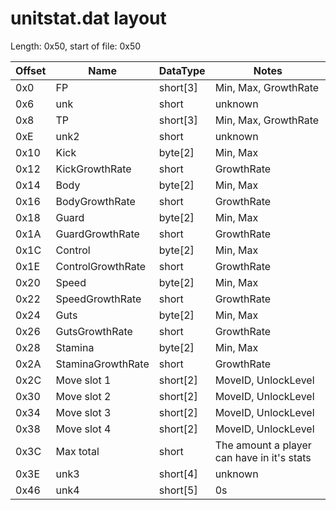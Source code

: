 # unitstat.dat layout
Length: 0x50, start of file: 0x50

| Offset | Name | DataType | Notes |
| --- | --- | --- | --- |
| 0x0 | FP | short[3] | Min, Max, GrowthRate |  
| 0x6 | unk | short | unknown |
| 0x8 | TP | short[3] | Min, Max, GrowthRate |
| 0xE | unk2 | short | unknown |
| 0x10 | Kick | byte[2] | Min, Max |
| 0x12 | KickGrowthRate | short | GrowthRate |
| 0x14 | Body | byte[2] | Min, Max |
| 0x16 | BodyGrowthRate | short | GrowthRate |
| 0x18 | Guard | byte[2] | Min, Max |
| 0x1A | GuardGrowthRate | short | GrowthRate |
| 0x1C | Control | byte[2] | Min, Max |
| 0x1E | ControlGrowthRate | short | GrowthRate |
| 0x20 | Speed | byte[2] | Min, Max |
| 0x22 | SpeedGrowthRate | short | GrowthRate |
| 0x24 | Guts | byte[2] | Min, Max |
| 0x26 | GutsGrowthRate | short | GrowthRate |
| 0x28 | Stamina | byte[2] | Min, Max |
| 0x2A | StaminaGrowthRate | short | GrowthRate |
| 0x2C | Move slot 1 | short[2] | MoveID, UnlockLevel |
| 0x30 | Move slot 2 | short[2] | MoveID, UnlockLevel |
| 0x34 | Move slot 3 | short[2] | MoveID, UnlockLevel |
| 0x38 | Move slot 4 | short[2] | MoveID, UnlockLevel |
| 0x3C | Max total | short | The amount a player can have in it's stats |
| 0x3E | unk3 | short[4] | unknown |
| 0x46 | unk4 | short[5] | 0s |
